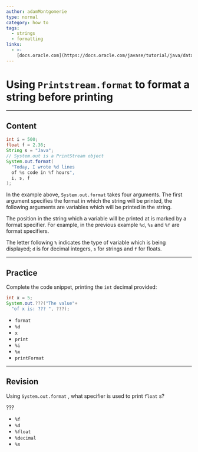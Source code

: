 ```yaml
---
author: adamMontgomerie
type: normal
category: how to
tags:
  - strings
  - formatting
links:
  - >-
    [docs.oracle.com](https://docs.oracle.com/javase/tutorial/java/data/numberformat.html){website}
---
```


# Using `Printstream.format` to format a string before printing


---

## Content

```java
int i = 500;
float f = 2.36;
String s = "Java";
// System.out is a PrintStream object
System.out.format(
  "Today, I wrote %d lines
  of %s code in %f hours",
  i, s, f  
);
```

In the example above, `System.out.format` takes four arguments. The first argument specifies the format in which the string will be printed, the following arguments are variables which will be printed in the string.

The position in the string which a variable will be printed at is marked by a format specifier. For example, in the previous example `%d`, `%s` and `%f` are format specifiers. 

The letter following `%` indicates the type of variable which is being displayed; `d` is for decimal integers, `s` for strings and `f` for floats.


---

## Practice

Complete the code snippet, printing the `int` decimal provided:

```java
int x = 5;
System.out.???("The value"+
  "of x is: ??? ", ???);
```

- `format`
- `%d`
- `x`
- `print`
- `%i`
- `%x`
- `printFormat`


---

## Revision

Using `System.out.format` , what specifier is used to print `float` s?

???

- `%f`
- `%d`
- `%float`
- `%decimal`
- `%s`
